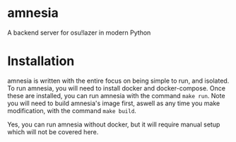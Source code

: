 # amnesia
A backend server for osu!lazer in modern Python

# Installation

amnesia is written with the entire focus on being simple to run, and isolated. To run amnesia, you will need to install docker and docker-compose. Once these are installed, you can run amnesia with the command `make run`. Note you will need to build amnesia's image first, aswell as any time you make modification, with the command `make build`.

Yes, you can run amnesia without docker, but it will require manual setup which will not be covered here.
